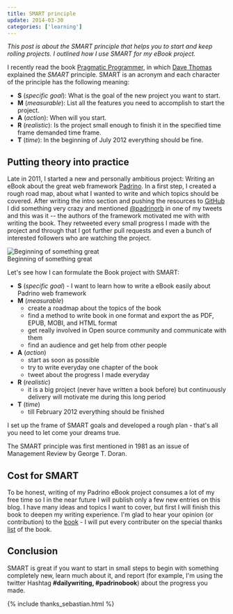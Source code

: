 ```yaml
---
title: SMART principle
update: 2014-03-30
categories: ['learning']
---
```


*This post is about the SMART principle that helps you to start and keep rolling projects. I outlined how I use SMART
for my eBook project.*


I recently read the book [Pragmatic Programmer](http://pragprog.com/the-pragmatic-programmer), in which [Dave
Thomas](http://en.wikipedia.org/wiki/Dave_Thomas_programmer) explained the *SMART* principle. SMART is an acronym and
each character of the principle has the following meaning:

- **S** (*specific goal*): What is the goal of the new project you want to start.
- **M** (*measurable*): List all the features you need to accomplish to start the project.
- **A** (*action*):  When will you start.
- **R** (*realistic*): Is the project small enough to finish it in the specified time frame demanded time frame.
- **T** (*time*): In the beginning of July 2012 everything should be fine.


## Putting theory into practice

Late in 2011, I started a new and personally ambitious project: Writing an eBook about the great web framework
[Padrino](http://www.padrinorb.com/ "Padrino"). In a first step, I created a rough road map, about what I wanted to
write and which topics should be covered. After writing the intro section and pushing the resources to
[GitHub](https://github.com/matthias-guenther/padrino-book "GitHub") I did something very crazy and mentioned
[@padrinorb](https://twitter.com/padrinorb) in one of my tweets and this was it -- the authors of the framework
motivated me with with writing the book. They retweeted every small progress I made with the project and through
that I got further pull requests and even a bunch of interested followers who are watching the project.

<img src="https://img.skitch.com/20111105-d9cjedpatps5wch3g5bbi6u1km.jpg" class="center" alt="Beginning of something great"/>

<div class="caption">Beginning of something great</div>

Let's see how I can formulate the Book project with SMART:


- **S** (*specific goal*) - I want to learn how to write a eBook easily about Padrino web framework
- **M** (*measurable*)
  - create a roadmap about the topics of the book
  - find a method to write book in one format and export the as PDF, EPUB, MOBI, and HTML format
  - get really involved in Open source community and communicate with them
  - find an audience and get help from other people
- **A** (*action*)
  - start as soon as possible
  - try to write everyday one chapter of the book
  - tweet about the progress I made everyday
- **R** (*realistic*)
  - it is a big project (never have written a book before) but continuously delivery will motivate me during this long
    period
- **T** (*time*)
  - till February 2012 everything should be finished


I set up the frame of SMART goals and developed a rough plan - that's all you need to let come your dreams true.

The SMART principle was first mentioned in 1981 as an issue of Management Review by George T. Doran.


## Cost for SMART

To be honest, writing of my Padrino eBook project consumes a lot of my free time so I in the near future I will publish
only a few new entries on this blog. I have many ideas and topics I want to cover, but first I will finish this book to
deepen my writing experience. I'm glad to hear your opinion (or contribution) to the
[book](https://github.com/matthias-guenther/padrino-book) - I will put every contributer on the special thanks
[list](https://github.com/matthias-guenther/padrino-book/blob/master/README.md) of the book.


## Conclusion

SMART is great if you want to start in small steps to begin with something completely new, learn much about it, and
report (for example, I'm using the twitter Hashtag **#dailywriting, #padrinobook**) about the progress you made.

{% include thanks_sebastian.html %}

